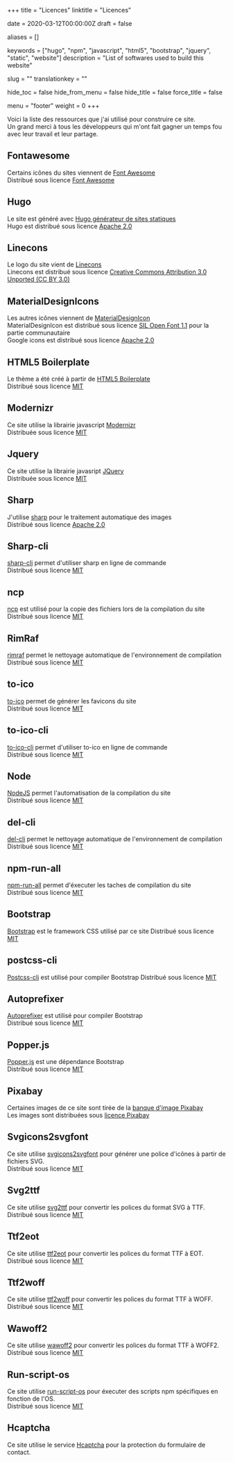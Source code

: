 +++
title = "Licences"
linktitle = "Licences"

date = 2020-03-12T00:00:00Z
draft = false

aliases = []

keywords = ["hugo", "npm", "javascript", "html5", "bootstrap", "jquery", "static", "website"]
description = "List of softwares used to build this website"

slug = ""
translationkey = ""

hide_toc = false
hide_from_menu = false
hide_title = false
force_title = false

menu = "footer"
weight = 0
+++

Voici la liste des ressources que j'ai utilisé pour construire ce site.  
Un grand merci à tous les développeurs qui m'ont fait gagner un temps fou avec leur travail et leur partage.

## Fontawesome

Certains icônes du sites viennent de [Font Awesome](https://fontawesome.com)  
Distribué sous licence [Font Awesome](https://fontawesome.com/license/free)

## Hugo

Le site est généré avec [Hugo générateur de sites statiques](https://gohugo.io/)  
Hugo est distribué sous licence [Apache 2.0](https://tldrlegal.com/license/apache-license-2.0-(apache-2.0))

## Linecons

Le logo du site vient de [Linecons](https://designmodo.com/linecons-free/)  
Linecons est distribué sous licence [Creative Commons Attribution 3.0 Unported (CC BY 3.0)](http://creativecommons.org/licenses/by/3.0/)

## MaterialDesignIcons

Les autres icônes viennent de [MaterialDesignIcon](https://github.com/Templarian/MaterialDesign)  
MaterialDesignIcon est distribué sous licence [SIL Open Font 1.1](https://tldrlegal.com/license/open-font-license-(ofl)-explained) pour la partie communautaire  
Google icons est distribué sous licence [Apache 2.0](https://tldrlegal.com/license/apache-license-2.0-(apache-2.0))

## HTML5 Boilerplate

Le thème a été créé à partir de [HTML5 Boilerplate](https://html5boilerplate.com/)  
Distribué sous licence [MIT](https://tldrlegal.com/license/mit-license)

## Modernizr

Ce site utilise la librairie javascript [Modernizr](https://modernizr.com/)  
Distribuée sous licence [MIT](https://tldrlegal.com/license/mit-license)

## Jquery

Ce site utilise la librairie javasript [JQuery](https://jquery.com/)  
Distribuée sous licence [MIT](https://tldrlegal.com/license/mit-license)

## Sharp

J'utilise [sharp](https://sharp.pixelplumbing.com/) pour le traitement automatique des images  
Distribué sous licence [Apache 2.0](https://tldrlegal.com/license/apache-license-2.0-(apache-2.0))

## Sharp-cli

[sharp-cli](https://github.com/vseventer/sharp-cli) permet d'utiliser sharp en ligne de commande  
Distribué sous licence [MIT](https://tldrlegal.com/license/mit-license)

## ncp

[ncp](https://github.com/AvianFlu/ncp) est utilisé pour la copie des fichiers lors de la compilation du site  
Distribué sous licence [MIT](https://tldrlegal.com/license/mit-license)

## RimRaf

[rimraf](https://github.com/isaacs/rimraf) permet le nettoyage automatique de l'environnement de compilation  
Distribué sous licence [MIT](https://tldrlegal.com/license/mit-license)

## to-ico

[to-ico](https://github.com/kevva/to-ico) permet de générer les favicons du site  
Distribué sous licence [MIT](https://tldrlegal.com/license/mit-license)

## to-ico-cli

[to-ico-cli](https://github.com/kevva/to-ico-cli) permet d'utiliser to-ico en ligne de commande  
Distribué sous licence [MIT](https://tldrlegal.com/license/mit-license)

## Node

[NodeJS](https://nodejs.org) permet l'automatisation de la compilation du site  
Distribué sous licence [MIT](https://tldrlegal.com/license/mit-license)

## del-cli

[del-cli](https://github.com/sindresorhus/del-cli) permet le nettoyage automatique de l'environnement de compilation  
Distribué sous licence [MIT](https://tldrlegal.com/license/mit-license)

## npm-run-all

[npm-run-all](https://github.com/mysticatea/npm-run-all) permet d'éxecuter les taches de compilation du site  
Distribué sous licence [MIT](https://tldrlegal.com/license/mit-license)

## Bootstrap

[Bootstrap](https://getbootstrap.com/) est le framework CSS utilisé par ce site
Distribué sous licence [MIT](https://tldrlegal.com/license/mit-license)

## postcss-cli

[Postcss-cli](https://github.com/postcss/postcss-cli) est utilisé pour compiler Bootstrap
Distribué sous licence [MIT](https://tldrlegal.com/license/mit-license)

## Autoprefixer

[Autoprefixer](https://github.com/postcss/autoprefixer) est utilisé pour compiler Bootstrap  
Distribué sous licence [MIT](https://tldrlegal.com/license/mit-license)

## Popper.js

[Popper.js](https://popper.js.org/) est une dépendance Bootstrap  
Distribué sous licence [MIT](https://tldrlegal.com/license/mit-license)

## Pixabay

Certaines images de ce site sont tirée de la [banque d'image Pixabay](https://pixabay.com)  
Les images sont distribuées sous [licence Pixabay](https://pixabay.com/service/license/)

## Svgicons2svgfont

Ce site utilise [svgicons2svgfont](https://github.com/nfroidure/svgicons2svgfont) pour générer une police d'icônes à partir de fichiers SVG.  
Distribué sous licence [MIT](https://tldrlegal.com/license/mit-license)

## Svg2ttf

Ce site utilise [svg2ttf](https://github.com/fontello/svg2ttf) pour convertir les polices du format SVG à TTF.  
Distribué sous licence [MIT](https://tldrlegal.com/license/mit-license)

## Ttf2eot

Ce site utilise [ttf2eot](https://github.com/fontello/ttf2eot) pour convertir les polices du format TTF à EOT.  
Distribué sous licence [MIT](https://tldrlegal.com/license/mit-license)

## Ttf2woff

Ce site utilise [ttf2woff](https://github.com/fontello/ttf2woff) pour convertir les polices du format TTF à WOFF.  
Distribué sous licence [MIT](https://tldrlegal.com/license/mit-license)

## Wawoff2

Ce site utilise [wawoff2](https://github.com/fontello/wawoff2) pour convertir les polices du format TTF à WOFF2.  
Distribué sous licence [MIT](https://tldrlegal.com/license/mit-license)

## Run-script-os

Ce site utilise [run-script-os](https://github.com/charlesguse/run-script-os) pour éxecuter des scripts npm spécifiques en fonction de l'OS.  
Distribué sous licence [MIT](https://tldrlegal.com/license/mit-license)

## Hcaptcha
Ce site utilise le service [Hcaptcha](https://www.hcaptcha.com/) pour la protection du formulaire de contact.

